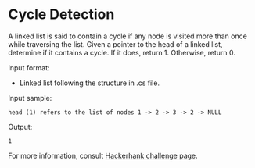 # Cycle Detection

A linked list is said to contain a cycle if any node is visited more than once while traversing the list. Given a pointer to the head of a linked list, determine if it contains a cycle. If it does, return 1. Otherwise, return 0.

Input format:

- Linked list following the structure in .cs file.

Input sample:
```
head (1) refers to the list of nodes 1 -> 2 -> 3 -> 2 -> NULL
```


Output:
```
1
```

For more information, consult [Hackerhank challenge page](https://www.hackerrank.com/challenges/detect-whether-a-linked-list-contains-a-cycle/problem).